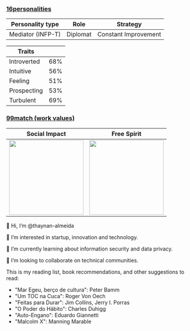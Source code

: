 ### [16personalities](https://www.16personalities.com/)

| Personality type | Role | Strategy |
| --- | --- | --- |
| Mediator (INFP-T) | Diplomat | Constant Improvement |

| Traits | |
| -- | -- |
| Introverted | 68% |
| Intuitive | 56% |
| Feeling | 51% |
| Prospecting | 53% |
| Turbulent | 69% |

### [99match (work values)](https://www.99jobs.com/)

| Social Impact | Free Spirit |
| --- | --- |
| <img src="https://f55f12fe8ec0186f.cdn.gocache.net/assets/v4/match/persona-social-impact-9033718b426739e224c7a9dbeb11b09184847f486fb9b376231dc609f10c5a1a.png" width="200"> | <img src="https://f55f12fe8ec0186f.cdn.gocache.net/assets/v4/match/persona-free-spirit-19d13a884139c81b568eeb4807e119bbdff3c6da9a1ae3d58ee68288b8acd6d5.png" width="200"> |



👋 Hi, I’m @thaynan-almeida

👀 I’m interested in startup, innovation and technology.

🌱 I’m currently learning about information security and data privacy.

💞️ I’m looking to collaborate on technical communities.

This is my reading list, book recommendations, and other suggestions to read:

* "Mar Egeu, berço de cultura": Peter Bamm
* "Um TOC na Cuca": Roger Von Oech
* "Feitas para Durar": Jim Collins, Jerry I. Porras
* "O Poder do Hábito": Charles Duhigg
* "Auto-Engano": Eduardo Giannetti
* "Malcolm X": Manning Marable
